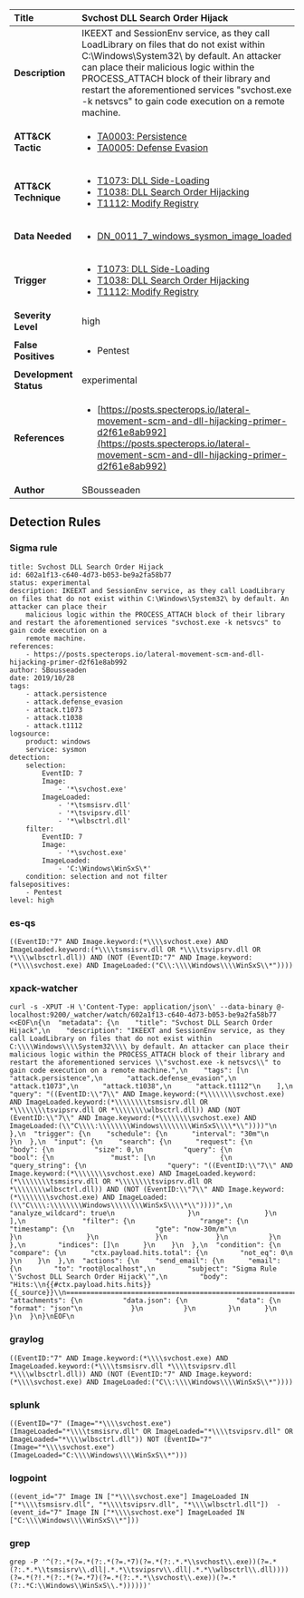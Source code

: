 | Title                    | Svchost DLL Search Order Hijack       |
|:-------------------------|:------------------|
| **Description**          | IKEEXT and SessionEnv service, as they call LoadLibrary on files that do not exist within C:\Windows\System32\ by default. An attacker can place their malicious logic within the PROCESS_ATTACH block of their library and restart the aforementioned services "svchost.exe -k netsvcs" to gain code execution on a remote machine. |
| **ATT&amp;CK Tactic**    |  <ul><li>[TA0003: Persistence](https://attack.mitre.org/tactics/TA0003)</li><li>[TA0005: Defense Evasion](https://attack.mitre.org/tactics/TA0005)</li></ul>  |
| **ATT&amp;CK Technique** | <ul><li>[T1073: DLL Side-Loading](https://attack.mitre.org/techniques/T1073)</li><li>[T1038: DLL Search Order Hijacking](https://attack.mitre.org/techniques/T1038)</li><li>[T1112: Modify Registry](https://attack.mitre.org/techniques/T1112)</li></ul>  |
| **Data Needed**          | <ul><li>[DN_0011_7_windows_sysmon_image_loaded](../Data_Needed/DN_0011_7_windows_sysmon_image_loaded.md)</li></ul>  |
| **Trigger**              | <ul><li>[T1073: DLL Side-Loading](../Triggers/T1073.md)</li><li>[T1038: DLL Search Order Hijacking](../Triggers/T1038.md)</li><li>[T1112: Modify Registry](../Triggers/T1112.md)</li></ul>  |
| **Severity Level**       | high |
| **False Positives**      | <ul><li>Pentest</li></ul>  |
| **Development Status**   | experimental |
| **References**           | <ul><li>[https://posts.specterops.io/lateral-movement-scm-and-dll-hijacking-primer-d2f61e8ab992](https://posts.specterops.io/lateral-movement-scm-and-dll-hijacking-primer-d2f61e8ab992)</li></ul>  |
| **Author**               | SBousseaden |


## Detection Rules

### Sigma rule

```
title: Svchost DLL Search Order Hijack
id: 602a1f13-c640-4d73-b053-be9a2fa58b77
status: experimental
description: IKEEXT and SessionEnv service, as they call LoadLibrary on files that do not exist within C:\Windows\System32\ by default. An attacker can place their
    malicious logic within the PROCESS_ATTACH block of their library and restart the aforementioned services "svchost.exe -k netsvcs" to gain code execution on a
    remote machine.
references:
    - https://posts.specterops.io/lateral-movement-scm-and-dll-hijacking-primer-d2f61e8ab992
author: SBousseaden
date: 2019/10/28
tags:
    - attack.persistence
    - attack.defense_evasion
    - attack.t1073
    - attack.t1038
    - attack.t1112
logsource:
    product: windows
    service: sysmon
detection:
    selection:
        EventID: 7
        Image:
            - '*\svchost.exe'
        ImageLoaded:
            - '*\tsmsisrv.dll'
            - '*\tsvipsrv.dll'
            - '*\wlbsctrl.dll'
    filter:
        EventID: 7
        Image:
            - '*\svchost.exe'
        ImageLoaded:
            - 'C:\Windows\WinSxS\*'        
    condition: selection and not filter
falsepositives:
    - Pentest
level: high
```





### es-qs
    
```
((EventID:"7" AND Image.keyword:(*\\\\svchost.exe) AND ImageLoaded.keyword:(*\\\\tsmsisrv.dll OR *\\\\tsvipsrv.dll OR *\\\\wlbsctrl.dll)) AND (NOT (EventID:"7" AND Image.keyword:(*\\\\svchost.exe) AND ImageLoaded:("C\\:\\\\Windows\\\\WinSxS\\*"))))
```


### xpack-watcher
    
```
curl -s -XPUT -H \'Content-Type: application/json\' --data-binary @- localhost:9200/_watcher/watch/602a1f13-c640-4d73-b053-be9a2fa58b77 <<EOF\n{\n  "metadata": {\n    "title": "Svchost DLL Search Order Hijack",\n    "description": "IKEEXT and SessionEnv service, as they call LoadLibrary on files that do not exist within C:\\\\Windows\\\\System32\\\\ by default. An attacker can place their malicious logic within the PROCESS_ATTACH block of their library and restart the aforementioned services \\"svchost.exe -k netsvcs\\" to gain code execution on a remote machine.",\n    "tags": [\n      "attack.persistence",\n      "attack.defense_evasion",\n      "attack.t1073",\n      "attack.t1038",\n      "attack.t1112"\n    ],\n    "query": "((EventID:\\"7\\" AND Image.keyword:(*\\\\\\\\svchost.exe) AND ImageLoaded.keyword:(*\\\\\\\\tsmsisrv.dll OR *\\\\\\\\tsvipsrv.dll OR *\\\\\\\\wlbsctrl.dll)) AND (NOT (EventID:\\"7\\" AND Image.keyword:(*\\\\\\\\svchost.exe) AND ImageLoaded:(\\"C\\\\:\\\\\\\\Windows\\\\\\\\WinSxS\\\\*\\"))))"\n  },\n  "trigger": {\n    "schedule": {\n      "interval": "30m"\n    }\n  },\n  "input": {\n    "search": {\n      "request": {\n        "body": {\n          "size": 0,\n          "query": {\n            "bool": {\n              "must": [\n                {\n                  "query_string": {\n                    "query": "((EventID:\\"7\\" AND Image.keyword:(*\\\\\\\\svchost.exe) AND ImageLoaded.keyword:(*\\\\\\\\tsmsisrv.dll OR *\\\\\\\\tsvipsrv.dll OR *\\\\\\\\wlbsctrl.dll)) AND (NOT (EventID:\\"7\\" AND Image.keyword:(*\\\\\\\\svchost.exe) AND ImageLoaded:(\\"C\\\\:\\\\\\\\Windows\\\\\\\\WinSxS\\\\*\\"))))",\n                    "analyze_wildcard": true\n                  }\n                }\n              ],\n              "filter": {\n                "range": {\n                  "timestamp": {\n                    "gte": "now-30m/m"\n                  }\n                }\n              }\n            }\n          }\n        },\n        "indices": []\n      }\n    }\n  },\n  "condition": {\n    "compare": {\n      "ctx.payload.hits.total": {\n        "not_eq": 0\n      }\n    }\n  },\n  "actions": {\n    "send_email": {\n      "email": {\n        "to": "root@localhost",\n        "subject": "Sigma Rule \'Svchost DLL Search Order Hijack\'",\n        "body": "Hits:\\n{{#ctx.payload.hits.hits}}{{_source}}\\n================================================================================\\n{{/ctx.payload.hits.hits}}",\n        "attachments": {\n          "data.json": {\n            "data": {\n              "format": "json"\n            }\n          }\n        }\n      }\n    }\n  }\n}\nEOF\n
```


### graylog
    
```
((EventID:"7" AND Image.keyword:(*\\\\svchost.exe) AND ImageLoaded.keyword:(*\\\\tsmsisrv.dll *\\\\tsvipsrv.dll *\\\\wlbsctrl.dll)) AND (NOT (EventID:"7" AND Image.keyword:(*\\\\svchost.exe) AND ImageLoaded:("C\\:\\\\Windows\\\\WinSxS\\*"))))
```


### splunk
    
```
((EventID="7" (Image="*\\\\svchost.exe") (ImageLoaded="*\\\\tsmsisrv.dll" OR ImageLoaded="*\\\\tsvipsrv.dll" OR ImageLoaded="*\\\\wlbsctrl.dll")) NOT (EventID="7" (Image="*\\\\svchost.exe") (ImageLoaded="C:\\\\Windows\\\\WinSxS\\*")))
```


### logpoint
    
```
((event_id="7" Image IN ["*\\\\svchost.exe"] ImageLoaded IN ["*\\\\tsmsisrv.dll", "*\\\\tsvipsrv.dll", "*\\\\wlbsctrl.dll"])  -(event_id="7" Image IN ["*\\\\svchost.exe"] ImageLoaded IN ["C:\\\\Windows\\\\WinSxS\\*"]))
```


### grep
    
```
grep -P '^(?:.*(?=.*(?:.*(?=.*7)(?=.*(?:.*.*\\svchost\\.exe))(?=.*(?:.*.*\\tsmsisrv\\.dll|.*.*\\tsvipsrv\\.dll|.*.*\\wlbsctrl\\.dll))))(?=.*(?!.*(?:.*(?=.*7)(?=.*(?:.*.*\\svchost\\.exe))(?=.*(?:.*C:\\Windows\\WinSxS\\.*))))))'
```



